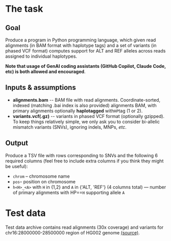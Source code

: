 # The task

## Goal

Produce a program in Python programming language, which given read alignments (in BAM format with haplotype tags) and a set of variants (in phased VCF format) computes support for ALT and REF alleles across reads assigned to individual haplotypes.

**Note that usage of GenAI coding assistants (GitHub Copilot, Claude Code, etc) is both allowed and encouraged**.

## Inputs & assumptions

* **alignments.bam** -- BAM file with read alignments. Coordinate-sorted, indexed (matching .bai index is also provided) alignments BAM, with primary alignments optionally **haplotagged** with`HP`tag (1 or 2).
* **variants.vcf(.gz)** -- variants in phased VCF format (optionally gzipped). To keep things relatively simple, we only ask you to consider bi-allelic mismatch variants (SNVs), ignoring indels, MNPs, *etc*.


## Output
 
Produce a TSV file with rows corresponding to SNVs and the following 6 required columns (feel free to include extra columns if you think they might be useful):

* `chrom` – chromosome name
* `pos`– position on chromosome
* `h<H>_<A>` with `H` in {1,2} and `A` in {'ALT, 'REF'} (4 columns total) — number of primary alignments with HP==`H` supporting allele `A`

# Test data

Test data archive contains read alignments (30x coverage) and variants for chr16:28000000-28500000 region of HG002 genome [(source)](https://42basepairs.com/download/s3/ont-open-data/giab_2023.05/analysis/variant_calling/hg002_sup_60x/).
